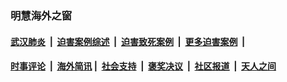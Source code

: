 
### 明慧海外之窗

####  [武汉肺炎](indexes/365.md?t=05250301) &nbsp;|&nbsp;  [迫害案例综述](indexes/328.md?t=05250301) &nbsp;|&nbsp; [迫害致死案例](indexes/277.md?t=05250301)  &nbsp;|&nbsp; [更多迫害案例](indexes/81.md?t=05250301)  &nbsp;|&nbsp; 
####  [时事评论](indexes/19.md?t=05250301) &nbsp;|&nbsp; [海外简讯](indexes/245.md?t=05250301)&nbsp;|&nbsp;  [社会支持](indexes/140.md?t=05250301) &nbsp;|&nbsp; [褒奖决议](indexes/282.md?t=05250301) &nbsp;|&nbsp; [社区报道](indexes/91.md?t=05250301)  &nbsp;|&nbsp; [天人之间](indexes/78.md?t=05250301) 

